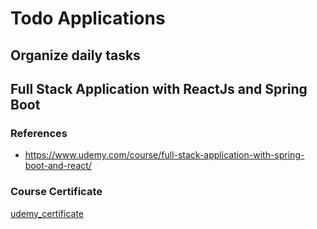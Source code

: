 # Todo Applications

## Organize daily tasks

## Full Stack Application with ReactJs and Spring Boot

### References

- https://www.udemy.com/course/full-stack-application-with-spring-boot-and-react/

### Course Certificate

[udemy_certificate](certificate/UC-7f1b30aa-9356-491b-ba78-d89e4c218177.pdf)
